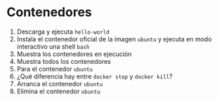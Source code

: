 # Contenedores

1. Descarga y ejecuta `hello-world`
2. Instala el contenedor oficial de la imagen `ubuntu` y ejecuta en modo interactivo una shell `bash`
3. Muestra los contenedores en ejecución
4. Muestra todos los contenedores 
5. Para el contenedor `ubuntu`
6. ¿Qué diferencia hay entre `docker stop` y `docker kill`?
7. Arranca el contenedor `ubuntu`
7. Elimina el contenedor `ubuntu`
